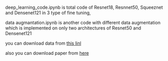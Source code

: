 deep_learning_code.ipynb is total code of Resnet18, Resnnet50, Squeeznet and Densenet121 in 3 type of fine tuning,

data augmantation.ipynb is another code with different data augmentation which is implemented on only two architectures of Resnet50 and Densenet121

you can download data from [this linl](https://www.dropbox.com/s/9w8nmj791c9ogsx/data_upload_v3.zip?dl=0)

also you can download paper from [here](https://paperswithcode.com/paper/deep-covid-predicting-covid-19-from-chest-x)
